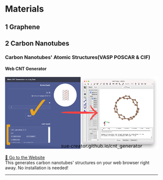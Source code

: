 # Materials

## 1 Graphene

## 2 Carbon Nanotubes

### Carbon Nanotubes' Atomic Structures(VASP POSCAR & CIF)
#### Web CNT Generator
![Carbon Nanotubes Generator Demonstration](https://github.com/sue-creator/cnt_generator/raw/main/readmeImg.png)
<br><br><a href="https://sue-creator.github.io/cnt_generator/" target="_blank" rel="noopener noreferrer">🔮 Go to the Website</a><br>
This generates carbon nanotubes' structures on your web browser right away. No installation is needed!  

***
